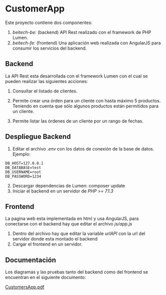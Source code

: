 # CustomerApp

Este proyecto contiene dos componentes:
1. *beitech-be:* (backend)  API Rest realizado con el framework de PHP Lumen. 
2. *beitech-fe:* (frontend) Una aplicación web realizada con AngularJS para consumir los servicios del backend.


## Backend
La API Rest esta desarrollada con el framework Lumen con el cual se pueden realizar las siguientes acciones:

1. Consultar el listado de clientes.

2. Permite crear una órden para un cliente con hasta máximo 5 productos. Teniendo en cuenta que sólo algunos productos están permitidos para un cliente.

3. Permite listar las órdenes de un cliente por un rango de fechas.

## Despliegue Backend
1. Editar el archivo *.env* con los datos de conexión de la base de datos.
Ejemplo:
```properties
DB_HOST=127.0.0.1
DB_DATABASE=test
DB_USERNAME=root
DB_PASSWORD=1234
```
2. Descargar dependencias de Lumen: composer update
3. Iniciar el backend en un servidor de *PHP >= 7.1.3*

## Frontend
La pagina web esta implementada en html y usa AngularJS, para conectarse con el backend hay que editar el archivo *js/app.js*

1. Dentro del archivo hay que editar la variable *urlAPI* con la url del servidor donde esta montado el backend
2. Cargar el frontend en un servidor.

## Documentación
Los diagramas y las pruebas tanto del backend como del frontend se encuentran en el siguiente documento:

<p><a href="https://jfnoguerab.github.io/customersApp/documentation/CustomersApp.pdf">CustomersApp.pdf</a></p>
